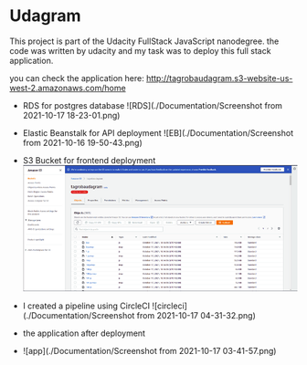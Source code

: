 # Udagram

This project is part of the Udacity FullStack JavaScript nanodegree. the code was written by udacity and my task was to deploy this full stack application.

you can check the application here:
http://tagrobaudagram.s3-website-us-west-2.amazonaws.com/home

* RDS for postgres database 
![RDS](./Documentation/Screenshot from 2021-10-17 18-23-01.png)

* Elastic Beanstalk for API deployment
![EB](./Documentation/Screenshot from 2021-10-16 19-50-43.png)

* S3 Bucket for frontend deployment
![s3](./Documentation/rsz_1screenshot_from_2021-10-17_18-19-39.png)

* I created a pipeline using CircleCI
![circleci](./Documentation/Screenshot from 2021-10-17 04-31-32.png)

* the application after deployment
* ![app](./Documentation/Screenshot from 2021-10-17 03-41-57.png)

